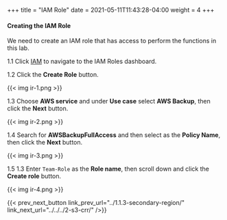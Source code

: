 +++
title = "IAM Role"
date =  2021-05-11T11:43:28-04:00
weight = 4
+++

#### Creating the IAM Role

We need to create an IAM role that has access to perform the functions in this lab.

1.1 Click [IAM](https://us-east-1.console.aws.amazon.com/iamv2/home?region=us-east-1#/roles) to navigate to the IAM Roles dashboard.

1.2 Click the **Create Role** button.

{{< img ir-1.png >}}

1.3 Choose **AWS service** and under **Use case** select **AWS Backup**, then click the **Next** button.

{{< img ir-2.png >}}

1.4 Search for **AWSBackupFullAccess** and then select as the **Policy Name**, then click the **Next** button.

{{< img ir-3.png >}}

1.5 1.3 Enter `Team-Role` as the **Role name**, then scroll down and click the **Create role** button.

{{< img ir-4.png >}}

{{< prev_next_button link_prev_url="../1.1.3-secondary-region/" link_next_url="../../../2-s3-crr/" />}}